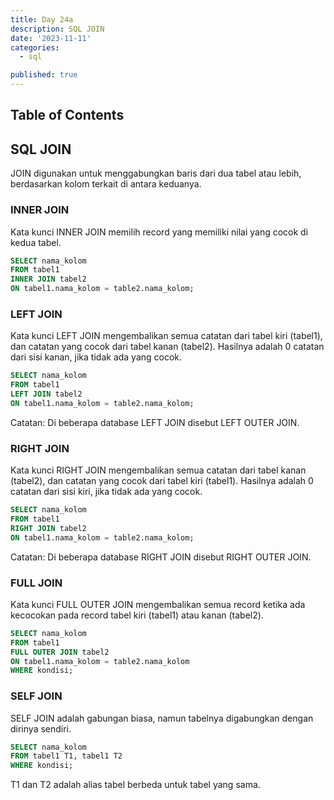 ```yaml
---
title: Day 24a
description: SQL JOIN
date: '2023-11-11'
categories:
  - sql

published: true
---
```


## Table of Contents

## SQL JOIN

JOIN digunakan untuk menggabungkan baris dari dua tabel atau lebih, berdasarkan kolom terkait di antara keduanya.

### INNER JOIN

Kata kunci INNER JOIN memilih record yang memiliki nilai yang cocok di kedua tabel.

```sql
SELECT nama_kolom
FROM tabel1
INNER JOIN tabel2
ON tabel1.nama_kolom = table2.nama_kolom;
```

### LEFT JOIN

Kata kunci LEFT JOIN mengembalikan semua catatan dari tabel kiri (tabel1), dan catatan yang cocok dari tabel kanan (tabel2). Hasilnya adalah 0 catatan dari sisi kanan, jika tidak ada yang cocok.

```sql
SELECT nama_kolom
FROM tabel1
LEFT JOIN tabel2
ON tabel1.nama_kolom = table2.nama_kolom;
```

Catatan: Di beberapa database LEFT JOIN disebut LEFT OUTER JOIN.

### RIGHT JOIN

Kata kunci RIGHT JOIN mengembalikan semua catatan dari tabel kanan (tabel2), dan catatan yang cocok dari tabel kiri (tabel1). Hasilnya adalah 0 catatan dari sisi kiri, jika tidak ada yang cocok.

```sql
SELECT nama_kolom
FROM tabel1
RIGHT JOIN tabel2
ON tabel1.nama_kolom = table2.nama_kolom;
```

Catatan: Di beberapa database RIGHT JOIN disebut RIGHT OUTER JOIN.

### FULL JOIN

Kata kunci FULL OUTER JOIN mengembalikan semua record ketika ada kecocokan pada record tabel kiri (tabel1) atau kanan (tabel2).

```sql
SELECT nama_kolom
FROM tabel1
FULL OUTER JOIN tabel2
ON tabel1.nama_kolom = table2.nama_kolom
WHERE kondisi;
```

### SELF JOIN

SELF JOIN adalah gabungan biasa, namun tabelnya digabungkan dengan dirinya sendiri.

```sql
SELECT nama_kolom
FROM tabel1 T1, tabel1 T2
WHERE kondisi;
```

T1 dan T2 adalah alias tabel berbeda untuk tabel yang sama.
